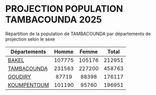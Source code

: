 # PROJECTION POPULATION TAMBACOUNDA 2025
	
Répartition de la population de TAMBACOUNDA par départements de projection selon le sexe
	
| Départements  | Homme | Femme | Total |
| --------- |:-----:|:-----:|:-----:|
| [BAKEL](BAKEL) | 107775 | 105176 | 212951 |
| [TAMBACOUNDA](TAMBACOUNDA) | 231563 | 227200 | 458763 |
| [GOUDIRY](GOUDIRY) | 87719 | 88398 | 176117 |
| [KOUMPENTOUM](KOUMPENTOUM) | 101190 | 95760 | 196951 |
